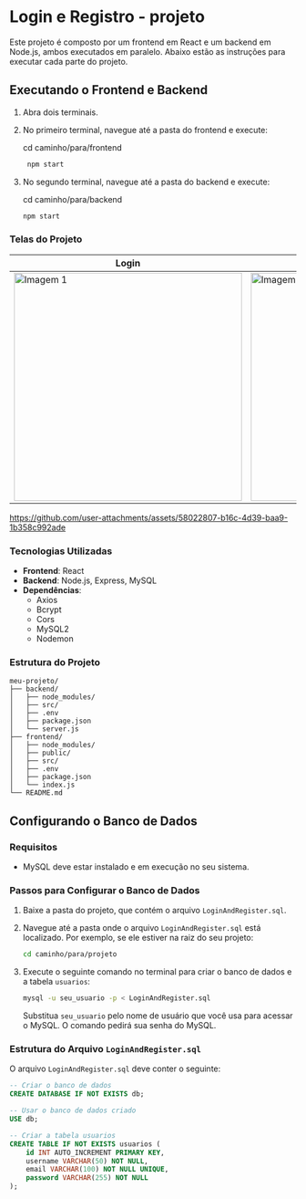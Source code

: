 # Login e Registro - projeto

Este projeto é composto por um frontend em React e um backend em Node.js, ambos executados em paralelo. Abaixo estão as instruções para executar cada parte do projeto.

## Executando o Frontend e Backend

1. Abra dois terminais.
2. No primeiro terminal, navegue até a pasta do frontend e execute:
   
   cd caminho/para/frontend
   ```sh
    npm start
    ```
4. No segundo terminal, navegue até a pasta do backend e execute:

   cd caminho/para/backend
    ```sh
    npm start
    ```

### Telas do Projeto

| Login | Criar uma conta | Login ou Registro feito com sucesso |
|----------|----------|----------|
| <img src="https://github.com/user-attachments/assets/08fe762e-3d84-4156-9680-35d6e608f3e6" alt="Imagem 1" width="400px"> | <img src="https://github.com/user-attachments/assets/54435d7a-24f8-4fbc-8257-922cb69e3afc" alt="Imagem 2" width="400px"> | <img src="https://github.com/user-attachments/assets/0dd60e3e-979e-453d-9a91-f81cda26db30" alt="Imagem 3" width="400px"> |


https://github.com/user-attachments/assets/58022807-b16c-4d39-baa9-1b358c992ade


### Tecnologias Utilizadas

- **Frontend**: React
- **Backend**: Node.js, Express, MySQL
- **Dependências**:
  - Axios
  - Bcrypt
  - Cors
  - MySQL2
  - Nodemon

### Estrutura do Projeto

```plaintext
meu-projeto/
├── backend/
│   ├── node_modules/
│   ├── src/
│   ├── .env
│   ├── package.json
│   └── server.js
├── frontend/
│   ├── node_modules/
│   ├── public/
│   ├── src/
│   ├── .env
│   ├── package.json
│   └── index.js
└── README.md
```

## Configurando o Banco de Dados

### Requisitos

- MySQL deve estar instalado e em execução no seu sistema.

### Passos para Configurar o Banco de Dados

1. Baixe a pasta do projeto, que contém o arquivo `LoginAndRegister.sql`.

2. Navegue até a pasta onde o arquivo `LoginAndRegister.sql` está localizado. Por exemplo, se ele estiver na raiz do seu projeto:
    ```sh
    cd caminho/para/projeto
    ```

3. Execute o seguinte comando no terminal para criar o banco de dados e a tabela `usuarios`:
    ```sh
    mysql -u seu_usuario -p < LoginAndRegister.sql
    ```
    Substitua `seu_usuario` pelo nome de usuário que você usa para acessar o MySQL. O comando pedirá sua senha do MySQL.

### Estrutura do Arquivo `LoginAndRegister.sql`

O arquivo `LoginAndRegister.sql` deve conter o seguinte:

```sql
-- Criar o banco de dados
CREATE DATABASE IF NOT EXISTS db;

-- Usar o banco de dados criado
USE db;

-- Criar a tabela usuarios
CREATE TABLE IF NOT EXISTS usuarios (
    id INT AUTO_INCREMENT PRIMARY KEY,
    username VARCHAR(50) NOT NULL,
    email VARCHAR(100) NOT NULL UNIQUE,
    password VARCHAR(255) NOT NULL
);
